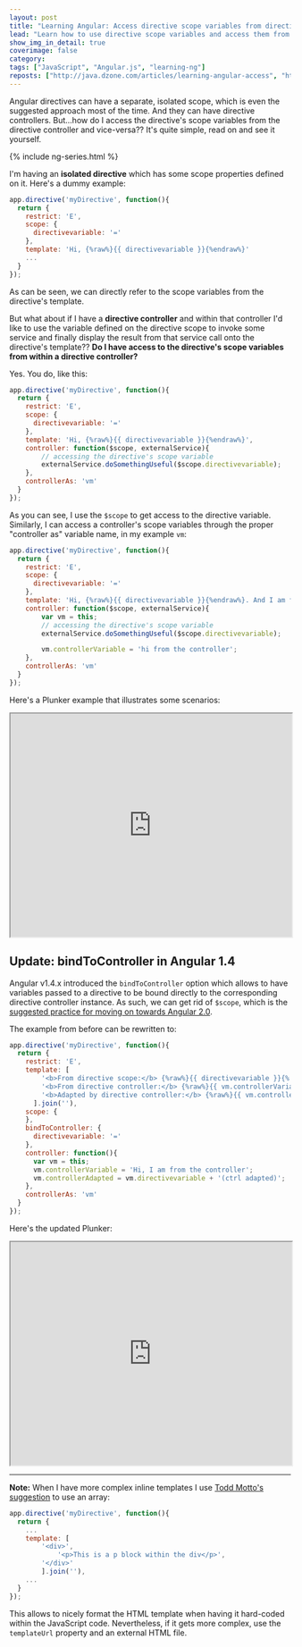 ```yaml
---
layout: post
title: "Learning Angular: Access directive scope variables from directive controllers and vice versa"
lead: "Learn how to use directive scope variables and access them from your directive controller"
show_img_in_detail: true
coverimage: false
category:
tags: ["JavaScript", "Angular.js", "learning-ng"]
reposts: ["http://java.dzone.com/articles/learning-angular-access", "http://www.webcodegeeks.com/javascript/angular-js/learning-angular-access-directive-scope-variables-from-directive-controllers-and-vice-versa/"]
---
```


Angular directives can have a separate, isolated scope, which is even the suggested approach most of the time. And they can have directive controllers. But...how do I access the directive's scope variables from the directive controller and vice-versa?? It's quite simple, read on and see it yourself.

{% include ng-series.html %}

I'm having an **isolated directive** which has some scope properties defined on it. Here's a dummy example:

```javascript
app.directive('myDirective', function(){
  return {
    restrict: 'E',
    scope: {
      directivevariable: '='
    },
    template: 'Hi, {%raw%}{{ directivevariable }}{%endraw%}'
    ...
  }
});
```

As can be seen, we can directly refer to the scope variables from the directive's template. 

But what about if I have a **directive controller** and within that controller I'd like to use the variable defined on the directive scope to invoke some service and finally display the result from that service call onto the directive's template?? **Do I have access to the directive's scope variables from within a directive controller?**

Yes. You do, like this:

```javascript
app.directive('myDirective', function(){
  return {
    restrict: 'E',
    scope: {
      directivevariable: '='
    },
    template: 'Hi, {%raw%}{{ directivevariable }}{%endraw%}',
    controller: function($scope, externalService){
        // accessing the directive's scope variable
        externalService.doSomethingUseful($scope.directivevariable);
    },
    controllerAs: 'vm'
  }
});
```

As you can see, I use the `$scope` to get access to the directive variable. Similarly, I can access a controller's scope variables through the proper "controller as" variable name, in my example `vm`:

```javascript
app.directive('myDirective', function(){
  return {
    restrict: 'E',
    scope: {
      directivevariable: '='
    },
    template: 'Hi, {%raw%}{{ directivevariable }}{%endraw%}. And I am from the controller: {%raw%}{{ vm.controllerVariable}}{%endraw%}.',
    controller: function($scope, externalService){
        var vm = this;
        // accessing the directive's scope variable
        externalService.doSomethingUseful($scope.directivevariable);

        vm.controllerVariable = 'hi from the controller';
    },
    controllerAs: 'vm'
  }
});
```

Here's a Plunker example that illustrates some scenarios:

<iframe src="http://embed.plnkr.co/cfUpHc/preview" width="100%" height="400px"> </iframe>

## Update: bindToController in Angular 1.4

Angular v1.4.x introduced the `bindToController` option which allows to have variables passed to a directive to be bound directly to the corresponding directive controller instance. As such, we can get rid of `$scope`, which is the [suggested practice for moving on towards Angular 2.0](/blog/2015/07/learning-ng-prepare-ng2/).

The example from before can be rewritten to:

```javascript
app.directive('myDirective', function(){
  return {
    restrict: 'E',
    template: [
        '<b>From directive scope:</b> {%raw%}{{ directivevariable }}{% endraw %}<br/>',
        '<b>From directive controller:</b> {%raw%}{{ vm.controllerVariable }}{% endraw %}<br/>',
        '<b>Adapted by directive controller:</b> {%raw%}{{ vm.controllerAdapted }}{% endraw %}'
      ].join(''),
    scope: {
    },
    bindToController: {
      directivevariable: '='
    },
    controller: function(){
      var vm = this;
      vm.controllerVariable = 'Hi, I am from the controller';
      vm.controllerAdapted = vm.directivevariable + '(ctrl adapted)';
    },
    controllerAs: 'vm'
  }
});

```

Here's the updated Plunker:

<iframe src="http://embed.plnkr.co/44RMWO/preview" width="100%" height="400px"> </iframe>

---

**Note:** When I have more complex inline templates I use [Todd Motto's suggestion](http://toddmotto.com/) to use an array:

```javascript
app.directive('myDirective', function(){
  return {
    ...
    template: [
        '<div>',
            '<p>This is a p block within the div</p>',
        '</div>'
        ].join(''),
    ...
  }
});
```

This allows to nicely format the HTML template when having it hard-coded within the JavaScript code. Nevertheless, if it gets more complex, use the `templateUrl` property and an external HTML file.
